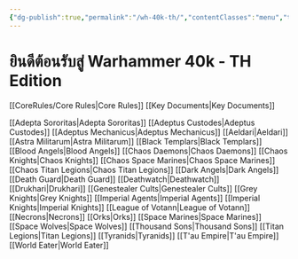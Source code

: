 ```yaml
---
{"dg-publish":true,"permalink":"/wh-40k-th/","contentClasses":"menu","tags":["gardenEntry"],"created":"2023-12-11T00:53:45.071+07:00","updated":"2023-12-11T11:00:19.138+07:00"}
---
```



# ยินดีต้อนรับสู่ Warhammer 40k - TH Edition

[[CoreRules/Core Rules\|Core Rules]]
[[Key Documents\|Key Documents]]

[[Adepta Sororitas\|Adepta Sororitas]]
[[Adeptus Custodes\|Adeptus Custodes]]
[[Adeptus Mechanicus\|Adeptus Mechanicus]]
[[Aeldari\|Aeldari]]
[[Astra Militarum\|Astra Militarum]]
[[Black Templars\|Black Templars]]
[[Blood Angels\|Blood Angels]]
[[Chaos Daemons\|Chaos Daemons]]
[[Chaos Knights\|Chaos Knights]]
[[Chaos Space Marines\|Chaos Space Marines]]
[[Chaos Titan Legions\|Chaos Titan Legions]]
[[Dark Angels\|Dark Angels]]
[[Death Guard\|Death Guard]]
[[Deathwatch\|Deathwatch]]
[[Drukhari\|Drukhari]]
[[Genestealer Cults\|Genestealer Cults]]
[[Grey Knights\|Grey Knights]]
[[Imperial Agents\|Imperial Agents]]
[[Imperial Knights\|Imperial Knights]]
[[League of Votann\|League of Votann]]
[[Necrons\|Necrons]]
[[Orks\|Orks]]
[[Space Marines\|Space Marines]]
[[Space Wolves\|Space Wolves]]
[[Thousand Sons\|Thousand Sons]]
[[Titan Legions\|Titan Legions]]
[[Tyranids\|Tyranids]]
[[T'au Empire\|T'au Empire]]
[[World Eater\|World Eater]]